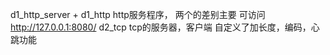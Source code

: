 d1_http_server + d1_http   http服务程序， 两个的差别主要
    可访问 http://127.0.0.1:8080/
d2_tcp      tcp的服务器，客户端
    自定义了加长度，编码，心跳功能